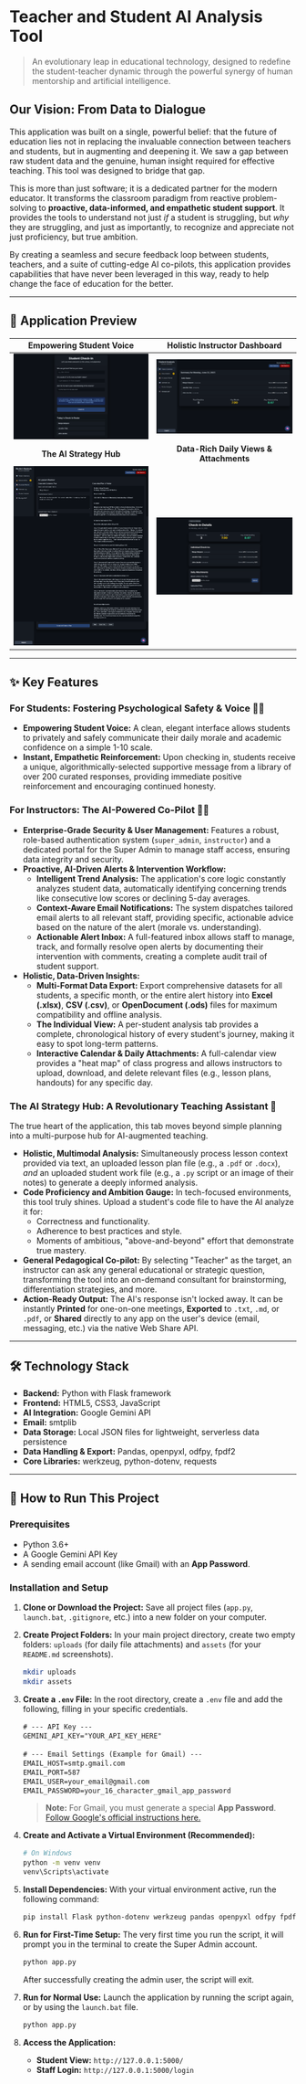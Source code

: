 # Teacher and Student AI Analysis Tool

> An evolutionary leap in educational technology, designed to redefine the student-teacher dynamic through the powerful synergy of human mentorship and artificial intelligence.

## Our Vision: From Data to Dialogue

This application was built on a single, powerful belief: that the future of education lies not in replacing the invaluable connection between teachers and students, but in augmenting and deepening it. We saw a gap between raw student data and the genuine, human insight required for effective teaching. This tool was designed to bridge that gap.

This is more than just software; it is a dedicated partner for the modern educator. It transforms the classroom paradigm from reactive problem-solving to **proactive, data-informed, and empathetic student support**. It provides the tools to understand not just *if* a student is struggling, but *why* they are struggling, and just as importantly, to recognize and appreciate not just proficiency, but true ambition.

By creating a seamless and secure feedback loop between students, teachers, and a suite of cutting-edge AI co-pilots, this application provides capabilities that have never been leveraged in this way, ready to help change the face of education for the better.

---

## 📸 Application Preview

| Empowering Student Voice | Holistic Instructor Dashboard |
| :---: | :---: |
| ![Student Check-in](assets/1-Student%20Check-in.png) | ![Main Dashboard](assets/2-Main%20Dashboard%20View.png) |
| **The AI Strategy Hub** | **Data-Rich Daily Views & Attachments** |
| ![AI Lesson Planner](assets/3-AI%20Lesson%20Planner.png) | ![Day Detail View](assets/4-Daily%20File%20Attachments.png) |

---

## ✨ Key Features

### For Students: Fostering Psychological Safety & Voice 👨‍🎓

* **Empowering Student Voice:** A clean, elegant interface allows students to privately and safely communicate their daily morale and academic confidence on a simple 1-10 scale.
* **Instant, Empathetic Reinforcement:** Upon checking in, students receive a unique, algorithmically-selected supportive message from a library of over 200 curated responses, providing immediate positive reinforcement and encouraging continued honesty.

### For Instructors: The AI-Powered Co-Pilot 👩‍🏫

* **Enterprise-Grade Security & User Management:** Features a robust, role-based authentication system (`super_admin`, `instructor`) and a dedicated portal for the Super Admin to manage staff access, ensuring data integrity and security.
* **Proactive, AI-Driven Alerts & Intervention Workflow:**
    * **Intelligent Trend Analysis:** The application's core logic constantly analyzes student data, automatically identifying concerning trends like consecutive low scores or declining 5-day averages.
    * **Context-Aware Email Notifications:** The system dispatches tailored email alerts to all relevant staff, providing specific, actionable advice based on the nature of the alert (morale vs. understanding).
    * **Actionable Alert Inbox:** A full-featured inbox allows staff to manage, track, and formally resolve open alerts by documenting their intervention with comments, creating a complete audit trail of student support.
* **Holistic, Data-Driven Insights:**
    * **Multi-Format Data Export:** Export comprehensive datasets for all students, a specific month, or the entire alert history into **Excel (.xlsx)**, **CSV (.csv)**, or **OpenDocument (.ods)** files for maximum compatibility and offline analysis.
    * **The Individual View:** A per-student analysis tab provides a complete, chronological history of every student's journey, making it easy to spot long-term patterns.
    * **Interactive Calendar & Daily Attachments:** A full-calendar view provides a "heat map" of class progress and allows instructors to upload, download, and delete relevant files (e.g., lesson plans, handouts) for any specific day.

### The AI Strategy Hub: A Revolutionary Teaching Assistant 🧠

The true heart of the application, this tab moves beyond simple planning into a multi-purpose hub for AI-augmented teaching.

* **Holistic, Multimodal Analysis:** Simultaneously process lesson context provided via text, an uploaded lesson plan file (e.g., a `.pdf` or `.docx`), *and* an uploaded student work file (e.g., a `.py` script or an image of their notes) to generate a deeply informed analysis.
* **Code Proficiency and Ambition Gauge:** In tech-focused environments, this tool truly shines. Upload a student's code file to have the AI analyze it for:
    * Correctness and functionality.
    * Adherence to best practices and style.
    * Moments of ambitious, "above-and-beyond" effort that demonstrate true mastery.
* **General Pedagogical Co-pilot:** By selecting "Teacher" as the target, an instructor can ask any general educational or strategic question, transforming the tool into an on-demand consultant for brainstorming, differentiation strategies, and more.
* **Action-Ready Output:** The AI's response isn't locked away. It can be instantly **Printed** for one-on-one meetings, **Exported** to `.txt`, `.md`, or `.pdf`, or **Shared** directly to any app on the user's device (email, messaging, etc.) via the native Web Share API.

---

## 🛠️ Technology Stack

* **Backend:** Python with Flask framework
* **Frontend:** HTML5, CSS3, JavaScript
* **AI Integration:** Google Gemini API
* **Email:** smtplib
* **Data Storage:** Local JSON files for lightweight, serverless data persistence
* **Data Handling & Export:** Pandas, openpyxl, odfpy, fpdf2
* **Core Libraries:** werkzeug, python-dotenv, requests

---

## 🚀 How to Run This Project

### Prerequisites

* Python 3.6+
* A Google Gemini API Key
* A sending email account (like Gmail) with an **App Password**.

### Installation and Setup

1.  **Clone or Download the Project:** Save all project files (`app.py`, `launch.bat`, `.gitignore`, etc.) into a new folder on your computer.

2.  **Create Project Folders:** In your main project directory, create two empty folders: `uploads` (for daily file attachments) and `assets` (for your `README.md` screenshots).
    ```bash
    mkdir uploads
    mkdir assets
    ```

3.  **Create a `.env` File:** In the root directory, create a `.env` file and add the following, filling in your specific credentials.
    ```
    # --- API Key ---
    GEMINI_API_KEY="YOUR_API_KEY_HERE"

    # --- Email Settings (Example for Gmail) ---
    EMAIL_HOST=smtp.gmail.com
    EMAIL_PORT=587
    EMAIL_USER=your_email@gmail.com
    EMAIL_PASSWORD=your_16_character_gmail_app_password
    ```
    > **Note:** For Gmail, you must generate a special **App Password**. [Follow Google's official instructions here.](https://support.google.com/accounts/answer/185833)

4.  **Create and Activate a Virtual Environment (Recommended):**
    ```bash
    # On Windows
    python -m venv venv
    venv\Scripts\activate
    ```

5.  **Install Dependencies:** With your virtual environment active, run the following command:
    ```bash
    pip install Flask python-dotenv werkzeug pandas openpyxl odfpy fpdf2 requests
    ```

6.  **Run for First-Time Setup:** The very first time you run the script, it will prompt you in the terminal to create the Super Admin account.
    ```bash
    python app.py
    ```
    After successfully creating the admin user, the script will exit.

7.  **Run for Normal Use:** Launch the application by running the script again, or by using the `launch.bat` file.
    ```bash
    python app.py
    ```

8.  **Access the Application:**
    * **Student View:** `http://127.0.0.1:5000/`
    * **Staff Login:** `http://127.0.0.1:5000/login`
